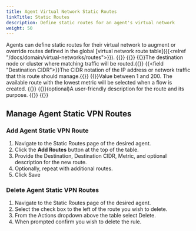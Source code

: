 ```yaml
---
title: Agent Virtual Network Static Routes
linkTitle: Static Routes
description: Define static routes for an agent's virtual network
weight: 50
---
```

Agents can define static routes for their virtual network to augment or override routes defined in the global [virtual network route table]({{<relref "/docs/domain/virtual-networks/routes">}}). 
{{<tgimg src="agent-static-route.png" width="90%">}}
{{<fields>}}
{{<field Destination>}}The destination node or cluster where matching traffic will be routed.{{</field>}}
{{<field "Destination CIDR">}}The CIDR notation of the IP address or network traffic that this route should manage.{{</field>}}
{{<field Metric>}}Value between 1 and 200. The available route with the lowest metric will be selected when a flow is created. {{</field>}}
{{<field Description>}}(optional)A user-friendly description for the route and its purpose. {{</field>}}
{{</fields>}}

## Manage Agent Static VPN Routes
### Add Agent Static VPN Route

1. Navigate to the Static Routes page of the desired agent.
1. Click the **Add Routes** button at the top of the table.
1. Provide the Destination, Destination CIDR, Metric, and optional description for the new route.
1. Optionally, repeat with additional routes.
1. Click Save


### Delete Agent Static VPN Routes
1. Navigate to the Static Routes page of the desired agent.
1. Select the check box to the left of the route you wish to delete.
1. From the Actions dropdown above the table select Delete.
1. When prompted confirm you wish to delete the rule.
